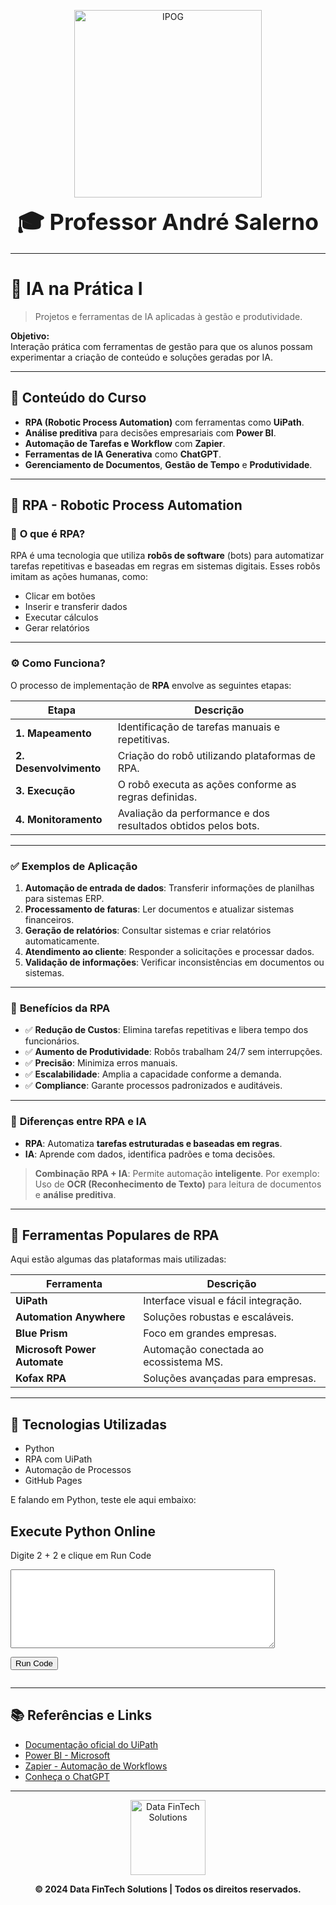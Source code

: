 
<p align="center">
  <a href="https://ipog.edu.br/cursos/pos-graduacao/mba-em-inteligencia-artificial-para-gestao-e-negocios">
    <img src="https://ipog.edu.br/_next/image?url=%2Flogo-ipog.png&w=1920&q=75" alt="IPOG" width="300" />
  </a>
</p>


<p align="center">
  <strong style="font-size: 36px;">🎓 Professor André Salerno</strong>
</p>

---

# 🌟 **IA na Prática I**

> Projetos e ferramentas de IA aplicadas à gestão e produtividade.

**Objetivo:**  
Interação prática com ferramentas de gestão para que os alunos possam experimentar a criação de conteúdo e soluções geradas por IA.

---

## 🚀 **Conteúdo do Curso**

- **RPA (Robotic Process Automation)** com ferramentas como **UiPath**.  
- **Análise preditiva** para decisões empresariais com **Power BI**.  
- **Automação de Tarefas e Workflow** com **Zapier**.  
- **Ferramentas de IA Generativa** como **ChatGPT**.  
- **Gerenciamento de Documentos**, **Gestão de Tempo** e **Produtividade**.

---

## 🤖 **RPA - Robotic Process Automation**

### 🧐 **O que é RPA?**

RPA é uma tecnologia que utiliza **robôs de software** (bots) para automatizar tarefas repetitivas e baseadas em regras em sistemas digitais. Esses robôs imitam as ações humanas, como:

- Clicar em botões  
- Inserir e transferir dados  
- Executar cálculos  
- Gerar relatórios  

---

### ⚙️ **Como Funciona?**

O processo de implementação de **RPA** envolve as seguintes etapas:

| **Etapa**               | **Descrição**                                                   |
|-------------------------|-----------------------------------------------------------------|
| **1. Mapeamento**       | Identificação de tarefas manuais e repetitivas.                 |
| **2. Desenvolvimento**  | Criação do robô utilizando plataformas de RPA.                 |
| **3. Execução**         | O robô executa as ações conforme as regras definidas.          |
| **4. Monitoramento**    | Avaliação da performance e dos resultados obtidos pelos bots.  |

---

### ✅ **Exemplos de Aplicação**

1. **Automação de entrada de dados**: Transferir informações de planilhas para sistemas ERP.  
2. **Processamento de faturas**: Ler documentos e atualizar sistemas financeiros.  
3. **Geração de relatórios**: Consultar sistemas e criar relatórios automaticamente.  
4. **Atendimento ao cliente**: Responder a solicitações e processar dados.  
5. **Validação de informações**: Verificar inconsistências em documentos ou sistemas.

---

### 🎯 **Benefícios da RPA**

- ✅ **Redução de Custos**: Elimina tarefas repetitivas e libera tempo dos funcionários.  
- ✅ **Aumento de Produtividade**: Robôs trabalham 24/7 sem interrupções.  
- ✅ **Precisão**: Minimiza erros manuais.  
- ✅ **Escalabilidade**: Amplia a capacidade conforme a demanda.  
- ✅ **Compliance**: Garante processos padronizados e auditáveis.

---

### 🧠 **Diferenças entre RPA e IA**

- **RPA**: Automatiza **tarefas estruturadas e baseadas em regras**.  
- **IA**: Aprende com dados, identifica padrões e toma decisões.

> **Combinação RPA + IA**: Permite automação **inteligente**. Por exemplo:  
> Uso de **OCR (Reconhecimento de Texto)** para leitura de documentos e **análise preditiva**.

---

## 🔧 **Ferramentas Populares de RPA**

Aqui estão algumas das plataformas mais utilizadas:

| **Ferramenta**              | **Descrição**                             |
|-----------------------------|-------------------------------------------|
| **UiPath**                  | Interface visual e fácil integração.      |
| **Automation Anywhere**     | Soluções robustas e escaláveis.           |
| **Blue Prism**              | Foco em grandes empresas.                 |
| **Microsoft Power Automate**| Automação conectada ao ecossistema MS.    |
| **Kofax RPA**               | Soluções avançadas para empresas.         |

---

## 🔧 Tecnologias Utilizadas

- Python
- RPA com UiPath
- Automação de Processos
- GitHub Pages

E falando em Python, teste ele aqui embaixo:

<h2>Execute Python Online</h2>

<p>Digite 2 + 2 e clique em Run Code</p>

<!-- Área para entrada de código -->
<textarea id="code" rows="8" cols="50">

</textarea>
<br>

<!-- Botão para executar o código -->
<button onclick="runPython()">Run Code</button>

<!-- Local onde a saída será exibida -->
<pre id="output"></pre>

<script type="text/python3">
from browser import document, window
import sys
import io

# Definir a função para execução do código
def runPython():
    output = document["output"]  # Elemento de saída
    code = document["code"].value  # Código inserido no textarea

    # Redirecionar stdout para capturar a saída do print()
    old_stdout = sys.stdout
    sys.stdout = io.StringIO()

    try:
        exec(code)  # Executar o código Python
        result = sys.stdout.getvalue()

        # Avaliar expressões simples como "2 + 2"
        if not result.strip():
            result = str(eval(code))

        output.text = result  # Mostrar resultado na área de saída
    except Exception as e:
        output.text = f"Erro: {e}"
    finally:
        sys.stdout = old_stdout  # Restaurar stdout

# Expor a função ao escopo global do JavaScript
window.runPython = runPython
</script>



---

## 📚 **Referências e Links**

- [Documentação oficial do UiPath](https://www.uipath.com/)  
- [Power BI - Microsoft](https://powerbi.microsoft.com/)  
- [Zapier - Automação de Workflows](https://zapier.com/)  
- [Conheça o ChatGPT](https://chat.openai.com/)

---

<p align="center">
  <a href="http://www.datafintechsolutions.com">
    <img src="https://www.datafintechsolutions.com/img/logo.png" alt="Data FinTech Solutions" width="120"/>
  </a>
</p>

<p align="center">
  <strong>© 2024 Data FinTech Solutions | Todos os direitos reservados.</strong>
</p>

